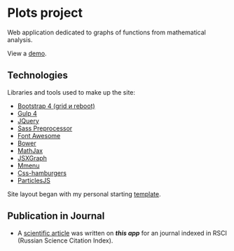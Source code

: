 # Plots project
Web application dedicated to graphs of functions from mathematical analysis.

View a <a href="https://igor-muram.github.io/plots/index.html" target="_blank">demo</a>.

## Technologies

Libraries and tools used to make up the site:

* <a href="https://bootstrap-4.ru" target="_blank">Bootstrap 4 (grid и reboot)</a>
* <a href="https://gulpjs.com" target="_blank">Gulp 4</a>
* <a href="https://jquery.com" target="_blank">JQuery</a>
* <a href="https://sass-scss.ru" target="_blank">Sass Preprocessor</a>
* <a href="https://fontawesome.com" target="_blank">Font Awesome</a>
* <a href="https://bower.io" target="_blank">Bower</a>
* <a href="https://www.mathjax.org" target="_blank">MathJax</a>
* <a href="https://jsxgraph.uni-bayreuth.de/wp/index.html" target="_blank">JSXGraph</a>
* <a href="https://mmenujs.com" target="_blank">Mmenu</a>
* <a href="https://jonsuh.com/hamburgers/" target="_blank">Css-hamburgers</a>
* <a href="https://vincentgarreau.com/particles.js/" target="_blank">ParticlesJS</a>

Site layout began with my personal starting <a href="https://igor-muram.github.io/webtemplate/index.html" target="_blank">template</a>.

## Publication in Journal

* A <a href="https://lomonosov-msu.ru/file/event/6339/eid6339_attach_c7e5544cb8d664334c169e5d0d9843342f3ffb8c.pdf#page=336" target="_blank">scientific article</a> was written on <b><i>this app</i></b> for an journal indexed in RSCI (Russian Science Citation Index).
